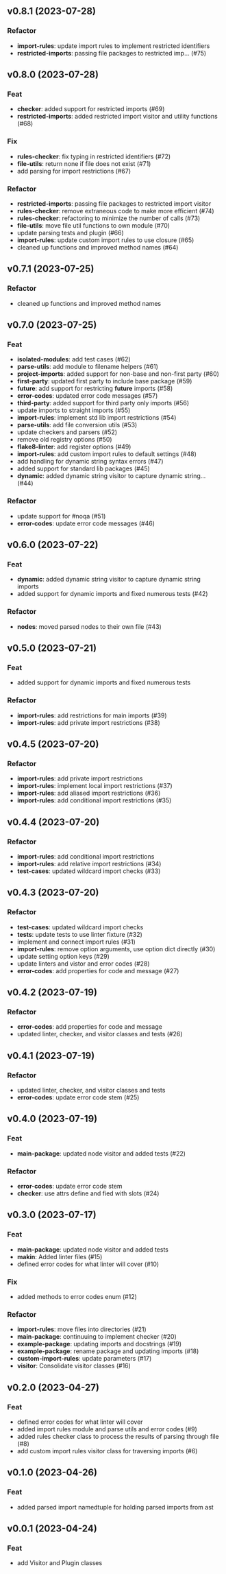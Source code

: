 ## v0.8.1 (2023-07-28)

### Refactor

- **import-rules**: update import rules to implement restricted identifiers
- **restricted-imports**: passing file packages to restricted imp… (#75)

## v0.8.0 (2023-07-28)

### Feat

- **checker**: added support for restricted imports (#69)
- **restricted-imports**: added restricted import visitor and utility functions (#68)

### Fix

- **rules-checker**: fix typing in restricted identifiers (#72)
- **file-utils**: return none if file does not exist (#71)
- add parsing for import restrictions (#67)

### Refactor

- **restricted-imports**: passing file packages to restricted import visitor
- **rules-checker**: remove extraneous code to make more efficient (#74)
- **rules-checker**: refactoring to minimize the number of calls (#73)
- **file-utils**: move file util functions to own module (#70)
- update parsing tests and plugin (#66)
- **import-rules**: update custom import rules to use closure (#65)
- cleaned up functions and improved method names (#64)

## v0.7.1 (2023-07-25)

### Refactor

- cleaned up functions and improved method names

## v0.7.0 (2023-07-25)

### Feat

- **isolated-modules**: add test cases (#62)
- **parse-utils**: add module to filename helpers (#61)
- **project-imports**: added support for non-base and non-first party (#60)
- **first-party**: updated first party to include base package (#59)
- **future**: add support for restricting __future__ imports (#58)
- **error-codes**: updated error code messages (#57)
- **third-party**: added support for third party only imports (#56)
- update imports to straight imports (#55)
- **import-rules**: implement std lib import restrictions (#54)
- **parse-utils**: add file conversion utils (#53)
- update checkers and parsers (#52)
- remove old registry options (#50)
- **flake8-linter**: add register options (#49)
- **import-rules**: add custom import rules to default settings (#48)
- add handling for dynamic string syntax errors (#47)
- added support for standard lib packages (#45)
- **dynamic**: added dynamic string visitor to capture dynamic string… (#44)

### Refactor

- update support for #noqa (#51)
- **error-codes**: update error code messages (#46)

## v0.6.0 (2023-07-22)

### Feat

- **dynamic**: added dynamic string visitor to capture dynamic string imports
- added support for dynamic imports and fixed numerous tests (#42)

### Refactor

- **nodes**: moved parsed nodes to their own file (#43)

## v0.5.0 (2023-07-21)

### Feat

- added support for dynamic imports and fixed numerous tests

### Refactor

- **import-rules**: add restrictions for main imports (#39)
- **import-rules**: add private import restrictions (#38)

## v0.4.5 (2023-07-20)

### Refactor

- **import-rules**: add private import restrictions
- **import-rules**: implement local import restrictions (#37)
- **import-rules**: add aliased import restrictions (#36)
- **import-rules**: add conditional import restrictions (#35)

## v0.4.4 (2023-07-20)

### Refactor

- **import-rules**: add conditional import restrictions
- **import-rules**: add relative import restrictions (#34)
- **test-cases**: updated wildcard import checks (#33)

## v0.4.3 (2023-07-20)

### Refactor

- **test-cases**: updated wildcard import checks
- **tests**: update tests to use linter fixture (#32)
- implement and connect import rules (#31)
- **import-rules**: remove option arguments, use option dict directly (#30)
- update setting option keys (#29)
- update linters and vistor and error codes (#28)
- **error-codes**: add properties for code and message (#27)

## v0.4.2 (2023-07-19)

### Refactor

- **error-codes**: add properties for code and message
- updated linter, checker, and visitor classes and tests (#26)

## v0.4.1 (2023-07-19)

### Refactor

- updated linter, checker, and visitor classes and tests
- **error-codes**: update error code stem (#25)

## v0.4.0 (2023-07-19)

### Feat

- **main-package**: updated node visitor and added tests (#22)

### Refactor

- **error-codes**: update error code stem
- **checker**: use attrs define and fied with slots (#24)

## v0.3.0 (2023-07-17)

### Feat

- **main-package**: updated node visitor and added tests
- **makin**: Added linter files (#15)
- defined error codes for what linter will cover (#10)

### Fix

- added methods to error codes enum (#12)

### Refactor

- **import-rules**: move files into directories (#21)
- **main-package**: continuuing to implement checker (#20)
- **example-package**: updating imports and docstrings (#19)
- **example-package**: rename package and updating imports (#18)
- **custom-import-rules**: update parameters (#17)
- **visitor**: Consolidate visitor classes (#16)

## v0.2.0 (2023-04-27)

### Feat

- defined error codes for what linter will cover
- added import rules module and parse utils and error codes (#9)
- added rules checker class to process the results of parsing through file (#8)
- add custom import rules visitor class for traversing imports (#6)

## v0.1.0 (2023-04-26)

### Feat

- added parsed import namedtuple for holding parsed imports from ast

## v0.0.1 (2023-04-24)

### Feat

- add Visitor and Plugin classes

